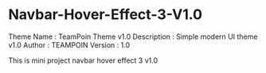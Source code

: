 # Navbar-Hover-Effect-3-V1.0

Theme Name : TeamPoin Theme v1.0
Description : Simple modern UI theme v1.0
Author : TEAMPOIN
Version : 1.0

This is mini project navbar hover effect 3 v1.0
